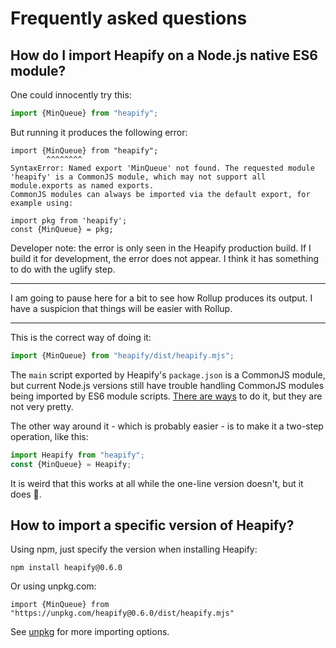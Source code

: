 
# Frequently asked questions

## How do I import Heapify on a Node.js native ES6 module?

One could innocently try this:

```js
import {MinQueue} from "heapify";
```

But running it produces the following error:

```
import {MinQueue} from "heapify";
        ^^^^^^^^
SyntaxError: Named export 'MinQueue' not found. The requested module 'heapify' is a CommonJS module, which may not support all module.exports as named exports.
CommonJS modules can always be imported via the default export, for example using:

import pkg from 'heapify';
const {MinQueue} = pkg;
```

Developer note: the error is only seen in the Heapify production build. If I build it for development, the error does not appear. I think it has something to do with the uglify step.

---

I am going to pause here for a bit to see how Rollup produces its output. I have a suspicion that things will be easier with Rollup.

---

This is the correct way of doing it:

```js
import {MinQueue} from "heapify/dist/heapify.mjs";
```

The `main` script exported by Heapify's `package.json` is a CommonJS module, but current Node.js versions still have trouble handling CommonJS modules being imported by ES6 module scripts. [There are ways](https://techsparx.com/nodejs/esnext/dynamic-import-2.html) to do it, but they are not very pretty.

The other way around it - which is probably easier - is to make it a two-step operation, like this:

```js
import Heapify from "heapify";
const {MinQueue} = Heapify;
```

It is weird that this works at all while the one-line version doesn't, but it does 🤷.

## How to import a specific version of Heapify?

Using npm, just specify the version when installing Heapify:

    npm install heapify@0.6.0

Or using unpkg.com:

    import {MinQueue} from "https://unpkg.com/heapify@0.6.0/dist/heapify.mjs"

See [unpkg](https://unpkg.com/) for more importing options.
